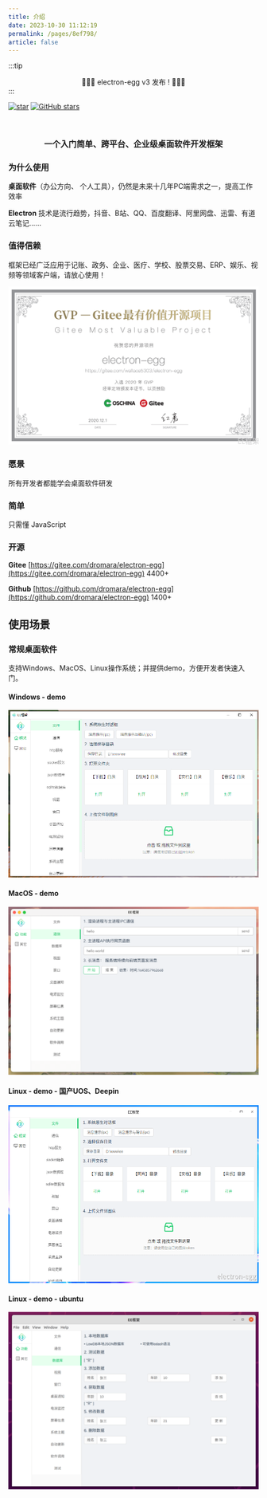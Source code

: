```yaml
---
title: 介绍
date: 2023-10-30 11:12:19
permalink: /pages/8ef798/
article: false
---
```


:::tip
<div align="center">
  🎉🎉🎉 electron-egg v3 发布 ! 🎉🎉🎉
</div>
:::

[![star](https://gitee.com/dromara/electron-egg/badge/star.svg?theme=gvp)](https://gitee.com/dromara/electron-egg/stargazers)
<a href="https://github.com/dromara/electron-egg" target="_blank"><img src='https://img.shields.io/github/stars/dromara/electron-egg' alt='GitHub stars' class="no-zoom"></a>

<div align="center">
  <img :src="$withBase('/img/logo_200.png')" />
</div>
<div align="center">
  <h3><strong>一个入门简单、跨平台、企业级桌面软件开发框架</strong></h3>
</div>

### 为什么使用
**桌面软件**（办公方向、 个人工具），仍然是未来十几年PC端需求之一，提高工作效率

**Electron** 技术是流行趋势，抖音、B站、QQ、百度翻译、阿里网盘、迅雷、有道云笔记......

### 值得信赖
框架已经广泛应用于记账、政务、企业、医疗、学校、股票交易、ERP、娱乐、视频等领域客户端，请放心使用！

![GVP](/img/electron-egg/ee-zs.png)

### 愿景

所有开发者都能学会桌面软件研发

### 简单

只需懂 JavaScript


### 开源

**Gitee** [https://gitee.com/dromara/electron-egg](https://gitee.com/dromara/electron-egg) 4400+

**Github** [https://github.com/dromara/electron-egg](https://github.com/dromara/electron-egg) 1400+

## 使用场景
### 常规桌面软件
支持Windows、MacOS、Linux操作系统；并提供demo，方便开发者快速入门。

#### Windows - demo
![GVP](/img/electron-egg/win-file.png)

#### MacOS - demo
![GVP](/img/electron-egg/mac-socket.png)

#### Linux - demo - 国产UOS、Deepin
![GVP](/img/electron-egg/uos-home.png)

#### Linux - demo - ubuntu
![GVP](/img/electron-egg/ubuntu-db.png)


